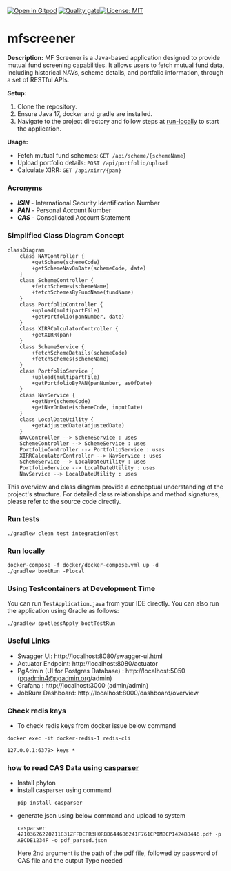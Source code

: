 [![Open in Gitpod](https://gitpod.io/button/open-in-gitpod.svg)](https://gitpod.io/#https://github.com/rajadilipkolli/mfscreener) [![Quality gate](https://sonarcloud.io/api/project_badges/quality_gate?project=rajadilipkolli_mfscreener)](https://sonarcloud.io/summary/new_code?id=rajadilipkolli_mfscreener)[![License: MIT](https://img.shields.io/badge/License-MIT-yellow.svg)](https://opensource.org/licenses/MIT)


# mfscreener

**Description:** MF Screener is a Java-based application designed to provide mutual fund screening capabilities. It allows users to fetch mutual fund data, including historical NAVs, scheme details, and portfolio information, through a set of RESTful APIs.

**Setup:**

1. Clone the repository.
2. Ensure Java 17, docker and gradle are installed.
3. Navigate to the project directory and follow steps at [run-locally](#run-locally) to start the application.

**Usage:**

* Fetch mutual fund schemes: `GET /api/scheme/{schemeName}`
* Upload portfolio details: `POST /api/portfolio/upload`
* Calculate XIRR: `GET /api/xirr/{pan}`

### Acronyms
* **_ISIN_** - International Security Identification Number
* **_PAN_** - Personal Account Number
* **_CAS_** - Consolidated Account Statement

### Simplified Class Diagram Concept
 ```mermaid
 classDiagram
     class NAVController {
         +getScheme(schemeCode)
         +getSchemeNavOnDate(schemeCode, date)
     }
     class SchemeController {
         +fetchSchemes(schemeName)
         +fetchSchemesByFundName(fundName)
     }
     class PortfolioController {
         +upload(multipartFile)
         +getPortfolio(panNumber, date)
     }
     class XIRRCalculatorController {
         +getXIRR(pan)
     }
     class SchemeService {
         +fetchSchemeDetails(schemeCode)
         +fetchSchemes(schemeName)
     }
     class PortfolioService {
         +upload(multipartFile)
         +getPortfolioByPAN(panNumber, asOfDate)
     }
     class NavService {
         +getNav(schemeCode)
         +getNavOnDate(schemeCode, inputDate)
     }
     class LocalDateUtility {
         +getAdjustedDate(adjustedDate)
     }
     NAVController --> SchemeService : uses
     SchemeController --> SchemeService : uses
     PortfolioController --> PortfolioService : uses
     XIRRCalculatorController --> NavService : uses
     SchemeService --> LocalDateUtility : uses
     PortfolioService --> LocalDateUtility : uses
     NavService --> LocalDateUtility : uses
 ```
This overview and class diagram provide a conceptual understanding of the project's structure. For detailed class relationships and method signatures, please refer to the source code directly.

### Run tests

```shell
./gradlew clean test integrationTest
```
### Run locally

```shell
docker-compose -f docker/docker-compose.yml up -d
./gradlew bootRun -Plocal
```

### Using Testcontainers at Development Time
You can run `TestApplication.java` from your IDE directly.
You can also run the application using Gradle as follows:

```
./gradlew spotlessApply bootTestRun
```

### Useful Links
* Swagger UI: http://localhost:8080/swagger-ui.html
* Actuator Endpoint: http://localhost:8080/actuator
* PgAdmin (UI for Postgres Database) : http://localhost:5050 (pgadmin4@pgadmin.org/admin)
* Grafana : http://localhost:3000 (admin/admin)
* JobRunr Dashboard: http://localhost:8000/dashboard/overview

### Check redis keys

* To check redis keys from docker issue below command
```shell
docker exec -it docker-redis-1 redis-cli
```

```shell
127.0.0.1:6379> keys *
```

### how to read CAS Data using [casparser](https://pypi.org/project/casparser/)
* Install phyton
* install casparser using command
   ```shell
   pip install casparser
   ```
* generate json using below command and upload to system
  ```shell
  casparser 42103626220211831ZFFDEPR3H0RBD644686241F761CPIMBCP142488446.pdf -p ABCDE1234F -o pdf_parsed.json
  ```
  Here 2nd argument is the path of the pdf file, followed by password of CAS file and the output Type needed
